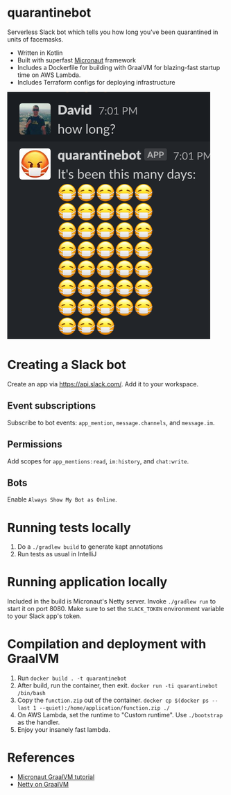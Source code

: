 # quarantinebot

Serverless Slack bot which tells you how long you've been quarantined in units of facemasks.

* Written in Kotlin
* Built with superfast [Micronaut](https://micronaut.io/) framework
* Includes a Dockerfile for building with GraalVM for blazing-fast startup time on AWS Lambda.
* Includes Terraform configs for deploying infrastructure

![screenshot](img/screenshot.png)

# Creating a Slack bot

Create an app via https://api.slack.com/. Add it to your workspace.

## Event subscriptions

Subscribe to bot events: `app_mention`, `message.channels`, and `message.im`.

## Permissions

Add scopes for `app_mentions:read`, `im:history`, and `chat:write`.

## Bots

Enable `Always Show My Bot as Online`.

# Running tests locally

1. Do a `./gradlew build` to generate kapt annotations
2. Run tests as usual in IntelliJ

# Running application locally

Included in the build is Micronaut's Netty server.
Invoke `./gradlew run` to start it on port 8080. 
Make sure to set the `SLACK_TOKEN` environment variable to your Slack app's token.

# Compilation and deployment with GraalVM

1. Run `docker build . -t quarantinebot`
2. After build, run the container, then exit. `docker run -ti quarantinebot /bin/bash`
3. Copy the `function.zip` out of the container. `docker cp $(docker ps --last 1 --quiet):/home/application/function.zip ./`
4. On AWS Lambda, set the runtime to "Custom runtime". Use `./bootstrap` as the handler.
5. Enjoy your insanely fast lambda.

# References

* [Micronaut GraalVM tutorial](https://guides.micronaut.io/micronaut-function-graalvm-aws-lambda-gateway/guide/index.html)
* [Netty on GraalVM](https://medium.com/graalvm/instant-netty-startup-using-graalvm-native-image-generation-ed6f14ff7692)

